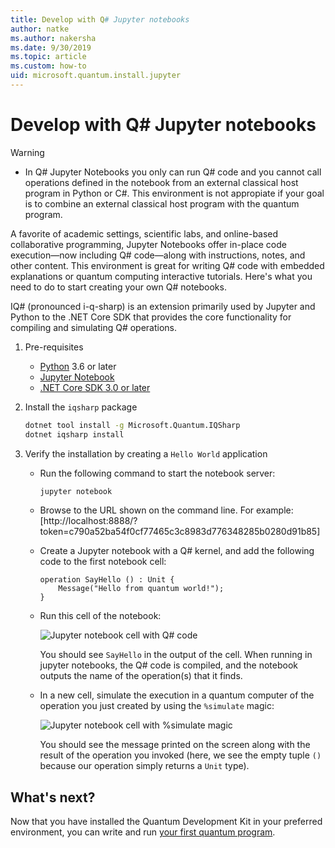 ```yaml
---
title: Develop with Q# Jupyter notebooks
author: natke
ms.author: nakersha
ms.date: 9/30/2019
ms.topic: article
ms.custom: how-to
uid: microsoft.quantum.install.jupyter
---
```


# Develop with Q# Jupyter notebooks

> [!WARNING]
> * In Q# Jupyter Notebooks you only can run Q# code and you cannot call operations defined in the notebook from an external classical host program in Python or C#. This environment is not appropiate if your goal is to combine an external classical host program with the quantum program.

A favorite of academic settings, scientific labs, and online-based collaborative programming, Jupyter Notebooks offer in-place code execution—now including Q# code—along with instructions, notes, and other content. This environment is great for writing Q# code with embedded explanations or quantum computing interactive tutorials. Here's what you need to do to start creating your own Q# notebooks.

IQ# (pronounced i-q-sharp) is an extension primarily used by Jupyter and Python to the .NET Core SDK that provides the core functionality for compiling and simulating Q# operations.

1. Pre-requisites

    - [Python](https://www.python.org/downloads/) 3.6 or later
    - [Jupyter Notebook](https://jupyter.readthedocs.io/en/latest/install.html)
    - [.NET Core SDK 3.0 or later](https://www.microsoft.com/net/download)

1. Install the `iqsharp` package

    ```bash
    dotnet tool install -g Microsoft.Quantum.IQSharp
    dotnet iqsharp install
    ```

1. Verify the installation by creating a `Hello World` application

    - Run the following command to start the notebook server:

        ```bash
        jupyter notebook
        ```

    - Browse to the URL shown on the command line. For example: [http://localhost:8888/?token=c790a52ba54f0cf77465c3c8983d776348285b0280d91b85]

    - Create a Jupyter notebook with a Q# kernel, and add the following code to the first notebook cell:

        ```qsharp
        operation SayHello () : Unit {
            Message("Hello from quantum world!");
        }
        ```

    - Run this cell of the notebook:

        ![Jupyter notebook cell with Q# code](~/media/install-guide-jupyter.png)

        You should see `SayHello` in the output of the cell. When running in jupyter notebooks, the Q# code is compiled, and the notebook outputs the name of the operation(s) that it finds.


    - In a new cell, simulate the execution in a quantum computer of the operation you just created by using the `%simulate` magic:

        ![Jupyter notebook cell with %simulate magic](~/media/install-guide-jupyter-simulate.png)

        You should see the message printed on the screen along with the result of the operation you invoked (here, we see the empty tuple `()` because our operation simply returns a `Unit` type).

## What's next?

Now that you have installed the Quantum Development Kit in your preferred environment, you can write and run [your first quantum program](xref:microsoft.quantum.write-program).
